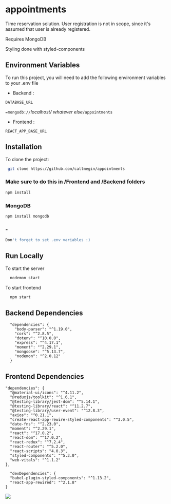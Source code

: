 # appointments

Time reservation solution.
User registration is not in scope, since it's assumed that user is already registered.

Requires MongoDB

Styling done with styled-components
  
## Environment Variables

To run this project, you will need to add the following environment variables to your .env file

* Backend :

`DATABASE_URL`

`=mongodb://`_localhost/ whatever else_`/appointments`

* Frontend :

`REACT_APP_BASE_URL`
  

  
## Installation

To clone the project:

```sh
 git clone https://github.com/callmegin/appointments
```
### Make sure to do this in /Frontend and /Backend folders
```sh
npm install
```
### MongoDB
```sh
npm install mongodb
```

### -
```sh
Don't forget to set .env variables :)
```


## Run Locally

To start the server

```bash
  nodemon start
```
To start frontend
```bash
  npm start
```
  
## Backend Dependencies

```
  "dependencies": {
    "body-parser": "^1.19.0",
    "cors": "^2.8.5",
    "dotenv": "^10.0.0",
    "express": "^4.17.1",
    "moment": "^2.29.1",
    "mongoose": "^5.13.7",
    "nodemon": "^2.0.12"
  }
```

  ## Frontend Dependencies
  ```
  "dependencies": {
    "@material-ui/icons": "^4.11.2",
    "@reduxjs/toolkit": "^1.6.1",
    "@testing-library/jest-dom": "^5.14.1",
    "@testing-library/react": "^11.2.7",
    "@testing-library/user-event": "^12.8.3",
    "axios": "^0.21.1",
    "create-react-app-rewire-styled-components": "^3.0.5",
    "date-fns": "^2.23.0",
    "moment": "^2.29.1",
    "react": "^17.0.2",
    "react-dom": "^17.0.2",
    "react-redux": "^7.2.4",
    "react-router": "^5.2.0",
    "react-scripts": "4.0.3",
    "styled-components": "^5.3.0",
    "web-vitals": "^1.1.2"
  },

    "devDependencies": {
    "babel-plugin-styled-components": "^1.13.2",
    "react-app-rewired": "^2.1.8"
  }
  ```



![](http://www.tumblr.com/)

